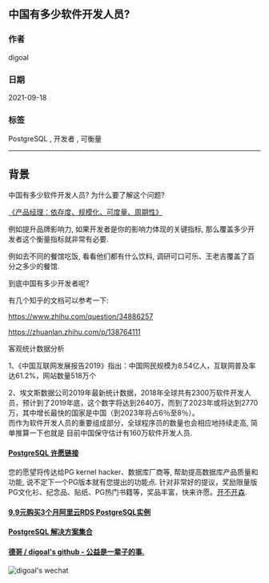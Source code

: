 ## 中国有多少软件开发人员?    
  
### 作者  
digoal  
  
### 日期  
2021-09-18  
  
### 标签  
PostgreSQL , 开发者 , 可衡量    
  
----  
  
## 背景  
中国有多少软件开发人员?  为什么要了解这个问题?   
  
[《产品经理：依存度、规模化、可度量、周期性》](../202012/20201225_02.md)    
  
例如提升品牌影响力, 如果开发者是你的影响力体现的关键指标, 那么覆盖多少开发者这个衡量指标就非常有必要.    
  
例如去不同的餐馆吃饭, 看看他们都有什么饮料, 调研可口可乐、王老吉覆盖了百分之多少的餐馆.    
  
到底中国有多少开发者呢?  
  
有几个知乎的文档可以参考一下:  
  
https://www.zhihu.com/question/34886257  
  
https://zhuanlan.zhihu.com/p/138764111  
  
客观统计数据分析  
  
1、《中国互联网发展报告2019》指出：中国网民规模为8.54亿人，互联网普及率达61.2%，网站数量518万个  
  
2、埃文斯数据公司2019年最新统计数据，2018年全球共有2300万软件开发人员，预计到了2019年底，这个数字将达到2640万，而到了2023年或将达到2770万，其中增长最快的国家是中国（到2023年将占6％至8％）。  
而作为软件开发人员的重要组成部分，全球程序员的数量也会相应地持续走高, 简单推算一下也就是 目前中国保守估计有160万软件开发人员.   
  
  
  
#### [PostgreSQL 许愿链接](https://github.com/digoal/blog/issues/76 "269ac3d1c492e938c0191101c7238216")
您的愿望将传达给PG kernel hacker、数据库厂商等, 帮助提高数据库产品质量和功能, 说不定下一个PG版本就有您提出的功能点. 针对非常好的提议，奖励限量版PG文化衫、纪念品、贴纸、PG热门书籍等，奖品丰富，快来许愿。[开不开森](https://github.com/digoal/blog/issues/76 "269ac3d1c492e938c0191101c7238216").  
  
  
#### [9.9元购买3个月阿里云RDS PostgreSQL实例](https://www.aliyun.com/database/postgresqlactivity "57258f76c37864c6e6d23383d05714ea")
  
  
#### [PostgreSQL 解决方案集合](https://yq.aliyun.com/topic/118 "40cff096e9ed7122c512b35d8561d9c8")
  
  
#### [德哥 / digoal's github - 公益是一辈子的事.](https://github.com/digoal/blog/blob/master/README.md "22709685feb7cab07d30f30387f0a9ae")
  
  
![digoal's wechat](../pic/digoal_weixin.jpg "f7ad92eeba24523fd47a6e1a0e691b59")
  
